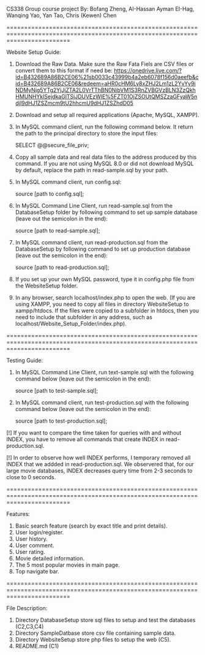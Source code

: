 CS338 Group course project By: Bofang Zheng, AI-Hassan Ayman EI-Hag, Wanqing Yao, Yan Tao, Chris (Kewen) Chen

==============================================================================================================================

Website Setup Guide:

1. Download the Raw Data. Make sure the Raw Fata Fiels are CSV files or convert them to this format if need be:
    https://onedrive.live.com/?id=B432689A86B2CE06%21sb0033c43999b4a2eb6078f156d0aeefb&cid=B432689A86B2CE06&redeem=aHR0cHM6Ly8xZHJ2Lm1zL2YvYy9iNDMyNjg5YTg2YjJjZTA2L0VrTThBN0NibVM1S3RnZVBGVzBLN3ZzQkhHMUNHYklSejdkaGlTSjJDUVEzWlE%5FZT01OjZSOUtQMSZzaGFyaW5ndjI9dHJ1ZSZmcm9tU2hhcmU9dHJ1ZSZhdD05

2. Download and setup all required applications (Apache, MySQL, XAMPP).
   
3. In MySQL command client, run the following command below. It return the path to the principal directory to store the input files:

    SELECT @@secure_file_priv;

4. Copy all sample data and real data files to the address produced by this command. If you are not using MySQL 8.0 or did not download MySQL by default, replace the path in read-sample.sql by your path.

5. In MySQL command client, run config.sql:

    source [path to config.sql];

7. In MySQL Command Line Client, run read-sample.sql from the DatabaseSetup folder by following command to set up sample database (leave out the semicolon in the end):

    source [path to read-sample.sql];

8.  In MySQL command client, run read-production.sql from the DatabaseSetup by following command to set up production database (leave out the semicolon in the end):

    source [path to read-production.sql];

9. If you set up your own MySQL password, type it in config.php file from the WebsiteSetup folder.

10. In any browser, search localhost/index.php to open the web. (If you are using XAMPP, you need to copy all files in directory WebsiteSetup to xampp/htdocs. If the files were copied to a subfolder in htdocs, then you need to include that subfolder in any address, such as localhost/Website_Setup_Folder/index.php).

==============================================================================================================================

Testing Guide:

1. In MySQL Command Line Client, run text-sample.sql with the following command below (leave out the semicolon in the end):

    source [path to test-sample.sql];

2.  In MySQL command client, run test-production.sql with the following command below (leave out the semicolon in the end):

    source [path to test-production.sql];

[!] If you want to compare the time taken for queries with and without INDEX, you have to remove all commands that create INDEX in read-production.sql.

[!] In order to observe how well INDEX performs, I temporary removed all INDEX that we addded in read-production.sql. We observered that, for our large movie databases, INDEX decreases query time from 2-3 seconds to close to 0 seconds.

==============================================================================================================================

Features:

1. Basic search feature (search by exact title and print details).
2. User login/register.
3. User history.
4. User comment.
5. User rating.
6. Movie detailed information.
7. The 5 most popular movies in main page.
8. Top navigate bar.

==============================================================================================================================

File Description:

1. Directory DatabaseSetup store sql files to setup and test the databases (C2,C3,C4)
2. Directory SampleDatbase store csv file containing sample data.
3. Directory WebsiteSetup store php files to setup the web (C5).
4. README.md (C1)
